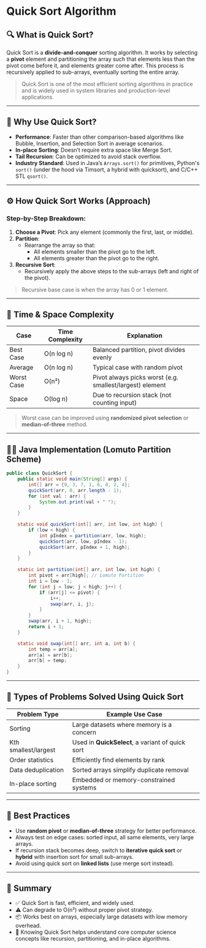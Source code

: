 


# Quick Sort Algorithm

## 🔍 What is Quick Sort?

Quick Sort is a **divide-and-conquer** sorting algorithm. It works by selecting a **pivot** element and partitioning the array such that elements less than the pivot come before it, and elements greater come after. This process is recursively applied to sub-arrays, eventually sorting the entire array.

> Quick Sort is one of the most efficient sorting algorithms in practice and is widely used in system libraries and production-level applications.

---

## 🧠 Why Use Quick Sort?

- **Performance**: Faster than other comparison-based algorithms like Bubble, Insertion, and Selection Sort in average scenarios.
- **In-place Sorting**: Doesn’t require extra space like Merge Sort.
- **Tail Recursion**: Can be optimized to avoid stack overflow.
- **Industry Standard**: Used in Java’s `Arrays.sort()` for primitives, Python's `sort()` (under the hood via Timsort, a hybrid with quicksort), and C/C++ STL `qsort()`.

---

## ⚙️ How Quick Sort Works (Approach)

### Step-by-Step Breakdown:

1. **Choose a Pivot**: Pick any element (commonly the first, last, or middle).
2. **Partition**:
    - Rearrange the array so that:
        - All elements smaller than the pivot go to the left.
        - All elements greater than the pivot go to the right.
3. **Recursive Sort**:
    - Recursively apply the above steps to the sub-arrays (left and right of the pivot).

> Recursive base case is when the array has 0 or 1 element.

---

## 🧮 Time & Space Complexity

| Case       | Time Complexity | Explanation                                  |
|------------|------------------|----------------------------------------------|
| Best Case  | O(n log n)       | Balanced partition, pivot divides evenly     |
| Average    | O(n log n)       | Typical case with random pivot               |
| Worst Case | O(n²)            | Pivot always picks worst (e.g. smallest/largest) element |
| Space      | O(log n)         | Due to recursion stack (not counting input)  |

> Worst case can be improved using **randomized pivot selection** or **median-of-three** method.

---

## 🧑‍💻 Java Implementation (Lomuto Partition Scheme)

```java
public class QuickSort {
    public static void main(String[] args) {
        int[] arr = {9, 3, 7, 1, 6, 8, 2, 4};
        quickSort(arr, 0, arr.length - 1);
        for (int val : arr) {
            System.out.print(val + " ");
        }
    }

    static void quickSort(int[] arr, int low, int high) {
        if (low < high) {
            int pIndex = partition(arr, low, high);
            quickSort(arr, low, pIndex - 1);
            quickSort(arr, pIndex + 1, high);
        }
    }

    static int partition(int[] arr, int low, int high) {
        int pivot = arr[high]; // Lomuto Partition
        int i = low - 1;
        for (int j = low; j < high; j++) {
            if (arr[j] <= pivot) {
                i++;
                swap(arr, i, j);
            }
        }
        swap(arr, i + 1, high);
        return i + 1;
    }

    static void swap(int[] arr, int a, int b) {
        int temp = arr[a];
        arr[a] = arr[b];
        arr[b] = temp;
    }
}
````

---

## 🧩 Types of Problems Solved Using Quick Sort

| Problem Type         | Example Use Case                                 |
| -------------------- | ------------------------------------------------ |
| Sorting              | Large datasets where memory is a concern         |
| Kth smallest/largest | Used in **QuickSelect**, a variant of quick sort |
| Order statistics     | Efficiently find elements by rank                |
| Data deduplication   | Sorted arrays simplify duplicate removal         |
| In-place sorting     | Embedded or memory-constrained systems           |

---

## 📝 Best Practices

* Use **random pivot** or **median-of-three** strategy for better performance.
* Always test on edge cases: sorted input, all same elements, very large arrays.
* If recursion stack becomes deep, switch to **iterative quick sort** or **hybrid** with insertion sort for small sub-arrays.
* Avoid using quick sort on **linked lists** (use merge sort instead).

---

## 📌 Summary

* ✅ Quick Sort is fast, efficient, and widely used.
* ⚠️ Can degrade to O(n²) without proper pivot strategy.
* 📦 Works best on arrays, especially large datasets with low memory overhead.
* 🧠 Knowing Quick Sort helps understand core computer science concepts like recursion, partitioning, and in-place algorithms.




